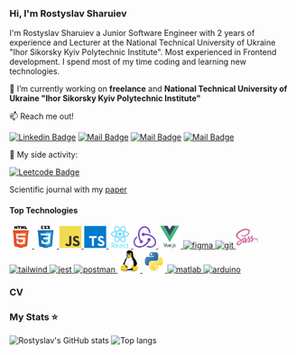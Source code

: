### Hi, I'm Rostyslav Sharuiev

I'm Rostyslav Sharuiev a Junior Software Engineer with 2 years of experience and Lecturer at the National Technical University of Ukraine "Ihor Sikorsky Kyiv Polytechnic Institute". Most experienced in Frontend development. I spend most of my time coding and learning new technologies. 

🔭 I’m currently working on **freelance** and **National Technical University of Ukraine "Ihor Sikorsky Kyiv Polytechnic Institute"**

📫 Reach me out!

[![Linkedin Badge](https://img.shields.io/badge/linkedin-blue?style=flat&logo=linkedin&logoColor=white)](https://linkedin.com/in/463a06217)
[![Mail Badge](https://img.shields.io/badge/Instagram-red?style=flat&logo=instagram&logoColor=white)](https://instagram.com/se.bastian6186)
[![Mail Badge](https://img.shields.io/badge/Telegram-blue?style=flat&logo=telegram&logoColor=white)](https://t.me/r_frontend)
[![Mail Badge](https://img.shields.io/badge/Gmail-red?style=flat&logo=gmail&logoColor=white)](mailto:rostislavkpi@gmail.com)

💪 My side activity:

[![Leetcode Badge](https://img.shields.io/badge/leetcode-orange?style=flat&logo=leetcode&logoColor=white)](https://www.leetcode.com/rostyslav_sharuiev)

Scientific journal with my [paper](http://elc.kpi.ua/article/view/277487/275592)

#### Top Technologies
<p align="left">
  <a href="https://www.w3.org/html/" target="_blank" rel="noreferrer"> <img src="https://raw.githubusercontent.com/devicons/devicon/master/icons/html5/html5-original-wordmark.svg" alt="html5" width="40" height="40"/> </a>
  <a href="https://www.w3schools.com/css/" target="_blank" rel="noreferrer"> <img src="https://raw.githubusercontent.com/devicons/devicon/master/icons/css3/css3-original-wordmark.svg" alt="css3" width="40" height="40"/> </a>
  <a href="https://developer.mozilla.org/en-US/docs/Web/JavaScript" target="_blank" rel="noreferrer"> <img src="https://raw.githubusercontent.com/devicons/devicon/master/icons/javascript/javascript-original.svg" alt="javascript" width="40" height="40"/> </a>
  <a href="https://www.typescriptlang.org/" target="_blank" rel="noreferrer"> <img src="https://raw.githubusercontent.com/devicons/devicon/master/icons/typescript/typescript-original.svg" alt="typescript" width="40" height="40"/> </a>
  <a href="https://reactjs.org/" target="_blank" rel="noreferrer"> <img src="https://raw.githubusercontent.com/devicons/devicon/master/icons/react/react-original-wordmark.svg" alt="react" width="40" height="40"/> </a>
  <a href="https://redux.js.org" target="_blank" rel="noreferrer"> <img src="https://raw.githubusercontent.com/devicons/devicon/master/icons/redux/redux-original.svg" alt="redux" width="40" height="40"/> </a>
  <a href="https://vuejs.org/" target="_blank" rel="noreferrer"> <img src="https://raw.githubusercontent.com/devicons/devicon/master/icons/vuejs/vuejs-original-wordmark.svg" alt="vuejs" width="40" height="40"/> </a>
  <a href="https://www.figma.com/" target="_blank" rel="noreferrer"> <img src="https://www.vectorlogo.zone/logos/figma/figma-icon.svg" alt="figma" width="40" height="40"/> </a>
  <a href="https://git-scm.com/" target="_blank" rel="noreferrer"> <img src="https://www.vectorlogo.zone/logos/git-scm/git-scm-icon.svg" alt="git" width="40" height="40"/> </a>
  <a href="https://sass-lang.com" target="_blank" rel="noreferrer"> <img src="https://raw.githubusercontent.com/devicons/devicon/master/icons/sass/sass-original.svg" alt="sass" width="40" height="40"/> </a>
  <a href="https://tailwindcss.com/" target="_blank" rel="noreferrer"> <img src="https://www.vectorlogo.zone/logos/tailwindcss/tailwindcss-icon.svg" alt="tailwind" width="40" height="40"/> </a>
  <a href="https://jestjs.io" target="_blank" rel="noreferrer"> <img src="https://www.vectorlogo.zone/logos/jestjsio/jestjsio-icon.svg" alt="jest" width="40" height="40"/> </a>
  <a href="https://postman.com" target="_blank" rel="noreferrer"> <img src="https://www.vectorlogo.zone/logos/getpostman/getpostman-icon.svg" alt="postman" width="40" height="40"/> </a>
  <a href="https://www.linux.org/" target="_blank" rel="noreferrer"> <img src="https://raw.githubusercontent.com/devicons/devicon/master/icons/linux/linux-original.svg" alt="linux" width="40" height="40"/> </a>
  <a href="https://www.python.org" target="_blank" rel="noreferrer"> <img src="https://raw.githubusercontent.com/devicons/devicon/master/icons/python/python-original.svg" alt="python" width="40" height="40"/> </a>
  <a href="https://www.mathworks.com/" target="_blank" rel="noreferrer"> <img src="https://upload.wikimedia.org/wikipedia/commons/2/21/Matlab_Logo.png" alt="matlab" width="40" height="40"/> </a>
  <a href="https://www.arduino.cc/" target="_blank" rel="noreferrer"> <img src="https://cdn.worldvectorlogo.com/logos/arduino-1.svg" alt="arduino" width="40" height="40"/> </a>
</p>

### CV

### My Stats ⭐
<div>
  <img alt="Rostyslav's  GitHub stats" src="https://github-readme-stats.vercel.app/api?username=rostyslavsharuiev&show_icons=true&theme=transparent"/>
  <img alt="Top langs" src="https://github-readme-stats.vercel.app/api/top-langs?username=rostyslavsharuiev&show_icons=true&locale=en&layout=compact&langs_count=8"/>
</div>

